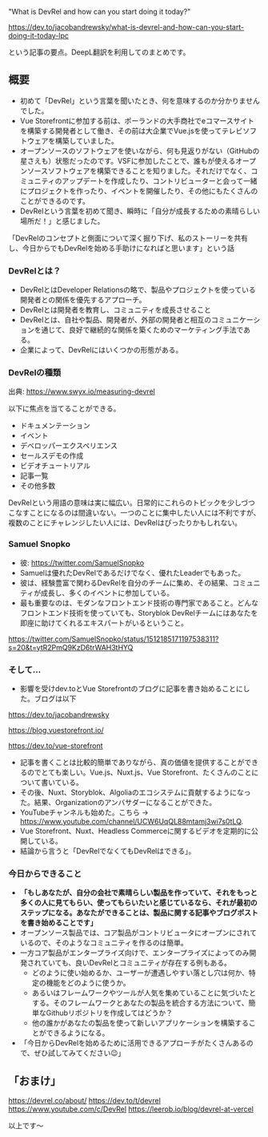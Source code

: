 
"What is DevRel and how can you start doing it today?"

https://dev.to/jacobandrewsky/what-is-devrel-and-how-can-you-start-doing-it-today-lpc

という記事の要点。DeepL翻訳を利用してのまとめです。

## 概要

- 初めて「DevRel」という言葉を聞いたとき、何を意味するのか分かりませんでした。
- Vue Storefrontに参加する前は、ポーランドの大手商社でeコマースサイトを構築する開発者として働き、その前は大企業でVue.jsを使ってテレビソフトウェアを構築していました。
- オープンソースのソフトウェアを使いながら、何も見返りがない（GitHubの星さえも）状態だったのです。VSFに参加したことで、誰もが使えるオープンソースソフトウェアを構築できることを知りました。それだけでなく、コミュニティのアップデートを作成したり、コントリビューターと会って一緒にプロジェクトを作ったり、イベントを開催したり、その他にもたくさんのことができるのです。
- DevRelという言葉を初めて聞き、瞬時に「自分が成長するための素晴らしい場所だ！」と感じました。

「DevRelのコンセプトと側面について深く掘り下げ、私のストーリーを共有し、今日からでもDevRelを始める手助けになればと思います」という話


### DevRelとは？

- DevRelとはDeveloper Relationsの略で、製品やプロジェクトを使っている開発者との関係を優先するアプローチ。
- DevRelとは開発者を教育し、コミュニティを成長させること
- DevRelとは、自社や製品、開発者が、外部の開発者と相互のコミュニケーションを通じて、良好で継続的な関係を築くためのマーケティング手法である。
- 企業によって、DevRelにはいくつかの形態がある。

### DevRelの種類

出典: https://www.swyx.io/measuring-devrel

以下に焦点を当てることができる。

- ドキュメンテーション
- イベント
- デベロッパーエクスペリエンス
- セールスデモの作成
- ビデオチュートリアル
- 記事一覧
- その他多数

DevRelという用語の意味は実に幅広い。日常的にこれらのトピックを少しづつこなすことになるのは間違いない。一つのことに集中したい人には不利ですが、複数のことにチャレンジしたい人には、DevRelはぴったりかもしれない。


### Samuel Snopko 

- 彼: https://twitter.com/SamuelSnopko
- Samuelは優れたDevRelであるだけでなく、優れたLeaderでもあった。
- 彼は、経験豊富で関わるDevRelを自分のチームに集め、その結果、コミュニティが成長し、多くのイベントに参加している。
- 最も重要なのは、モダンなフロントエンド技術の専門家であること。どんなフロントエンド技術を使っていても、Storyblok DevRelチームにはあなたを即座に助けてくれるエキスパートがいるということ。

https://twitter.com/SamuelSnopko/status/1512185171197538311?s=20&t=ytR2PmQ9KzD6trWAH3tHYQ


### そして...

- 影響を受けdev.toとVue Storefrontのブログに記事を書き始めることにした。ブログは以下

https://dev.to/jacobandrewsky

https://blog.vuestorefront.io/

https://dev.to/vue-storefront

- 記事を書くことは比較的簡単でありながら、真の価値を提供することができるのでとても楽しい。Vue.js、Nuxt.js、Vue Storefront、たくさんのことについて書いている。
- その後、Nuxt、Storyblok、Algoliaのエコシステムに貢献するようになった。結果、Organizationのアンバサダーになることができた。
- YouTubeチャンネルも始めた。こちら -> https://www.youtube.com/channel/UCW6UqQL88mtamj3wi7s0tLQ. 
- Vue Storefront、Nuxt、Headless Commerceに関するビデオを定期的に公開している。
- 結論から言うと「DevRelでなくてもDevRelはできる」。

### 今日からできること

- **「もしあなたが、自分の会社で素晴らしい製品を作っていて、それをもっと多くの人に見てもらい、使ってもらいたいと感じているなら、それが最初のステップになる。あなたができることは、製品に関する記事やブログポストを書き始めることです」**
- オープンソース製品では、コア製品がコントリビュータにオープンにされているので、そのようなコミュニティを作るのは簡単。
- 一方コア製品がエンタープライズ向けで、エンタープライズによってのみ開発されていても、良いDevRelとコミュニティが存在する例もある。
    - どのように使い始めるか、ユーザーが遭遇しやすい落とし穴は何か、特定の機能をどのように使うか。
    - あるいはフレームワークやツールが人気を集めていることに気づいたとする。そのフレームワークとあなたの製品を統合する方法について、簡単なGithubリポジトリを作成してはどうか？
    - 他の誰かがあなたの製品を使って新しいアプリケーションを構築することができるようになる。
- 「今日からDevRelを始めるために活用できるアプローチがたくさんあるので、ぜひ試してみてください😉」

## 「おまけ」

https://devrel.co/about/
https://dev.to/t/devrel
https://www.youtube.com/c/DevRel
https://leerob.io/blog/devrel-at-vercel

以上です～
